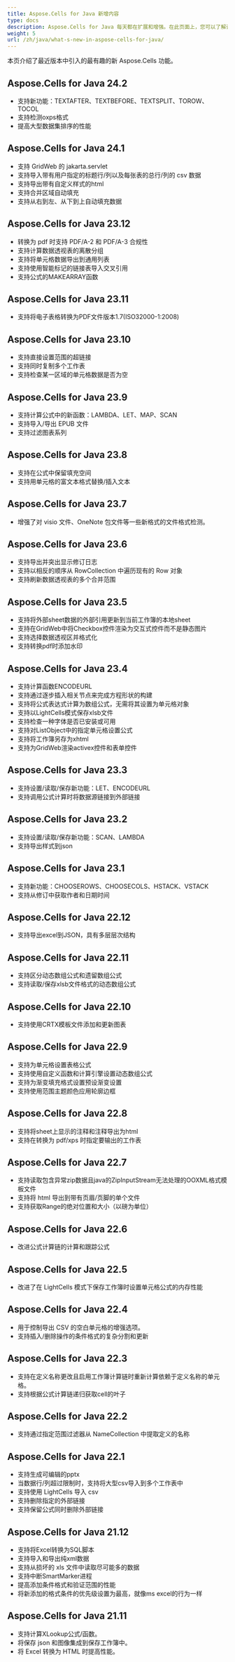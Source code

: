 ```yaml
---
title: Aspose.Cells for Java 新增内容
type: docs
description: Aspose.Cells for Java 每天都在扩展和增强。在此页面上，您可以了解该产品的巨大且最有趣的功能
weight: 5
url: /zh/java/what-s-new-in-aspose-cells-for-java/
---
```

本页介绍了最近版本中引入的最有趣的新 Aspose.Cells 功能。

##  Aspose.Cells for Java 24.2
* 支持新功能：TEXTAFTER、TEXTBEFORE、TEXTSPLIT、TOROW、TOCOL
* 支持检测oxps格式
* 提高大型数据集排序的性能

##  Aspose.Cells for Java 24.1

* 支持 GridWeb 的 jakarta.servlet
* 支持导入带有用户指定的标题行/列以及每张表的总行/列的 csv 数据
* 支持导出带有自定义样式的html
* 支持合并区域自动填充
* 支持从右到左、从下到上自动填充数据

##  Aspose.Cells for Java 23.12

* 转换为 pdf 时支持 PDF/A-2 和 PDF/A-3 合规性
* 支持计算数据透视表的离散分组
* 支持将单元格数据导出到通用列表
* 支持使用智能标记的链接表导入交叉引用
* 支持公式的MAKEARRAY函数

##  Aspose.Cells for Java 23.11

* 支持将电子表格转换为PDF文件版本1.7(ISO32000-1:2008)

##  Aspose.Cells for Java 23.10

* 支持直接设置范围的超链接
* 支持同时复制多个工作表
* 支持检查某一区域的单元格数据是否为空

##  Aspose.Cells for Java 23.9

* 支持计算公式中的新函数：LAMBDA、LET、MAP、SCAN
* 支持导入/导出 EPUB 文件
* 支持过滤图表系列

##  Aspose.Cells for Java 23.8

* 支持在公式中保留填充空间
* 支持用单元格的富文本格式替换/插入文本

##  Aspose.Cells for Java 23.7

* 增强了对 visio 文件、OneNote 包文件等一些新格式的文件格式检测。

##  Aspose.Cells for Java 23.6

* 支持导出并突出显示修订日志
* 支持以相反的顺序从 RowCollection 中遍历现有的 Row 对象
* 支持刷新数据透视表的多个合并范围

##  Aspose.Cells for Java 23.5

* 支持将外部sheet数据的外部引用更新到当前工作簿的本地sheet
* 支持在GridWeb中将Checkbox控件渲染为交互式控件而不是静态图片
* 支持选择数据透视区并格式化
* 支持转换pdf时添加水印

##  Aspose.Cells for Java 23.4

* 支持计算函数ENCODEURL
* 支持通过逐步插入相关节点来完成方程形状的构建
* 支持将公式表达式计算为数组公式，无需将其设置为单元格对象
* 支持以LightCells模式保存xlsb文件
* 支持检查一种字体是否已安装或可用
* 支持对ListObject中的指定单元格设置公式
* 支持将工作簿另存为xhtml
* 支持为GridWeb渲染activex控件和表单控件

##  Aspose.Cells for Java 23.3

* 支持设置/读取/保存新功能：LET、ENCODEURL
* 支持调用公式计算时将数据源链接到外部链接

##  Aspose.Cells for Java 23.2

* 支持设置/读取/保存新功能：SCAN、LAMBDA
* 支持导出样式到json

##  Aspose.Cells for Java 23.1

* 支持新功能：CHOOSEROWS、CHOOSECOLS、HSTACK、VSTACK
* 支持从修订中获取作者和日期时间

##  Aspose.Cells for Java 22.12

* 支持导出excel到JSON，具有多层层次结构

##  Aspose.Cells for Java 22.11

* 支持区分动态数组公式和遗留数组公式
* 支持读取/保存xlsb文件格式的动态数组公式

##  Aspose.Cells for Java 22.10

* 支持使用CRTX模板文件添加和更新图表

##  Aspose.Cells for Java 22.9

* 支持为单元格设置表格公式
* 支持使用自定义函数和计算引擎设置动态数组公式
* 支持为渐变填充格式设置预设渐变设置
* 支持使用范围主题颜色应用轮廓边框

##  Aspose.Cells for Java 22.8

* 支持将sheet上显示的注释和注释导出为html
* 支持在转换为 pdf/xps 时指定要输出的工作表

##  Aspose.Cells for Java 22.7

* 支持读取包含异常zip数据且java的ZipInputStream无法处理的OOXML格式模板文件
* 支持将 html 导出到带有页眉/页脚的单个文件
* 支持获取Range的绝对位置和大小（以磅为单位）

##  Aspose.Cells for Java 22.6

* 改进公式计算链的计算和跟踪公式

##  Aspose.Cells for Java 22.5

* 改进了在 LightCells 模式下保存工作簿时设置单元格公式的内存性能

##  Aspose.Cells for Java 22.4

* 用于控制导出 CSV 的空白单元格的增强选项。
* 支持插入/删除操作的条件格式的复杂分割和更新

##  Aspose.Cells for Java 22.3

* 支持在定义名称更改且启用工作簿计算链时重新计算依赖于定义名称的单元格。
* 支持根据公式计算链递归获取cell的叶子

##  Aspose.Cells for Java 22.2

* 支持通过指定范围过滤器从 NameCollection 中提取定义的名称

##  Aspose.Cells for Java 22.1

* 支持生成可编辑的pptx
* 当数据行/列超过限制时，支持将大型csv导入到多个工作表中
* 支持使用 LightCells 导入 csv
* 支持删除指定的外部链接
* 支持保留公式同时删除外部链接

##  Aspose.Cells for Java 21.12

* 支持将Excel转换为SQL脚本
* 支持导入和导出纯xml数据
* 支持从损坏的 xls 文件中读取尽可能多的数据
* 支持中断SmartMarker进程
* 提高添加条件格式和验证范围的性能
* 将新添加的格式条件的优先级设置为最高，就像ms excel的行为一样

##  Aspose.Cells for Java 21.11

* 支持计算XLookup公式/函数。
* 将保存 json 和图像集成到保存工作簿中。
* 将 Excel 转换为 HTML 时提高性能。


